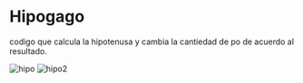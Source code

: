 # Hipogago

codigo que calcula la hipotenusa y cambia la cantiedad de po de acuerdo al resultado.

![hipo](https://github.com/entifais/hipogago/blob/master/misc/1.jpg?raw=true)
![hipo2](https://github.com/entifais/hipogago/blob/master/misc/2.jpg?raw=true)